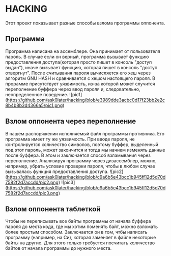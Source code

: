 # HACKING
Этот проект показывает разные способы взлома программы оппонента.

## Программа
Программа написана на ассемблере. Она принимает от пользователя пароль. В случае если он верный, программа вызывает функцию предоставления доступа(которая просто пишет в консоль "доступ выдан"), иначе вызывает функцию, которая пишет в консоль "доступ отвергнут". После считывания пароля вычисляется его хеш через алгоритм GNU HASH и сравнивается с хешом настоящего пароля. 
В прорамме присутствует уязвимость, из-за которой может случится переполнение буффера через ввод пароля и, следовательно, неопределенное поведение.
![pic1] (https://github.com/ask0later/hacking/blob/e3989dde3acbc0d17f23bb2e2c8b4b8b3d4366a5/pic1.png)

## Взлом оппонента через переполнение
В нашем распоряжении исполняемый файл программы противника. Его программа имеет ту же уязвимость. При вводе пароля, не контролируется количество символов, поэтому буффер, выделенный под этот пароль, может закончится и тогда мы начнем изменять данные после буффера. В этом и заключается способ взламывания через переполнение. Анализируя программу через дизассемблер, можно, например, убрать условие проверки пароля, чтобы в любом случае вызывалась функция предоставления доступа.
![pic2] (https://github.com/ask0later/hacking/blob/c9a6b5e43bcc1b945ff12d5d70d7582f2d7accdd/pic2.png)
![pic3] (https://github.com/ask0later/hacking/blob/c9a6b5e43bcc1b945ff12d5d70d7582f2d7accdd/pic3.png)

## Взлом оппонента таблеткой
Чтобы не переписывать все байты программы от начала буффера пароля до места кода, где мы хотим поменять байт, можно взломать более простым способом. Заключается он в том, чтбы написать программу (например, на Си), которая заменяет в файле некоторые байты на другие. Для этого только требуется посчитать количество байтов от начала программы до нужного места.

